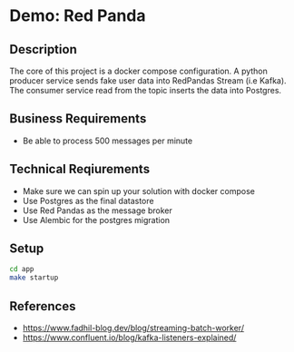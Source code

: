 # Demo: Red Panda

## Description

The core of this project is a docker compose configuration. A python producer service sends fake user data into RedPandas Stream (i.e Kafka). The consumer service read from the topic inserts the data into Postgres.


## Business Requirements

- Be able to process 500 messages per minute
## Technical Reqiurements

- Make sure we can spin up your solution with docker compose
- Use Postgres as the final datastore
- Use Red Pandas as the message broker
- Use Alembic for the postgres migration
## Setup

```bash
cd app
make startup
```


## References

- https://www.fadhil-blog.dev/blog/streaming-batch-worker/
- https://www.confluent.io/blog/kafka-listeners-explained/